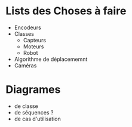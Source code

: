 # Lists des Choses à faire 

* Encodeurs
* Classes
	* Capteurs
	* Moteurs
	* Robot
* Algorithme de déplacememnt
* Caméras

# Diagrames

* de classe
* de séquences ?
* de cas d'utilisation

